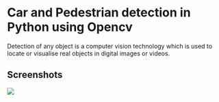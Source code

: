 

# Car and Pedestrian detection in Python using Opencv

Detection of any object is a computer vision technology which is used to locate or visualise real objects in digital images or videos.






## Screenshots

![](https://github.com/tapan-agarwal/Car-and-Pedestrian-Detection-in-Python-using-Opencv/blob/master/Screenshot%202021-08-24%20at%205.46.42%20PM.png)




